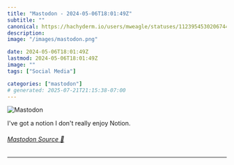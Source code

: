 ```yaml
---
title: "Mastodon - 2024-05-06T18:01:49Z"
subtitle: ""
canonical: https://hachyderm.io/users/mweagle/statuses/112395453020674410
description:
image: "/images/mastodon.png"

date: 2024-05-06T18:01:49Z
lastmod: 2024-05-06T18:01:49Z
image: ""
tags: ["Social Media"]

categories: ["mastodon"]
# generated: 2025-07-21T21:15:38-07:00
---
```

![Mastodon](/images/mastodon.png)

<p>I&#39;ve got a notion I don&#39;t really enjoy Notion.</p>


###### [Mastodon Source 🐘](https://hachyderm.io/@mweagle/112395453020674410)

___
